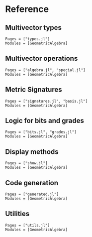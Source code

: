# Reference

## Multivector types

```@autodocs
Pages = ["types.jl"]
Modules = [GeometricAlgebra]
```

## Multivector operations

```@autodocs
Pages = ["algebra.jl", "special.jl"]
Modules = [GeometricAlgebra]
```

## Metric Signatures

```@autodocs
Pages = ["signatures.jl", "basis.jl"]
Modules = [GeometricAlgebra]
```

## Logic for bits and grades

```@autodocs
Pages = ["bits.jl", "grades.jl"]
Modules = [GeometricAlgebra]
```
## Display methods

```@autodocs
Pages = ["show.jl"]
Modules = [GeometricAlgebra]
```

## Code generation

```@autodocs
Pages = ["generated.jl"]
Modules = [GeometricAlgebra]
```

## Utilities

```@autodocs
Pages = ["utils.jl"]
Modules = [GeometricAlgebra]
```